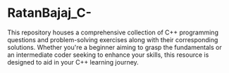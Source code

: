 # RatanBajaj_C-
This repository houses a comprehensive collection of C++ programming questions and problem-solving exercises along with their corresponding solutions. Whether you're a beginner aiming to grasp the fundamentals or an intermediate coder seeking to enhance your skills, this resource is designed to aid in your C++ learning journey.
